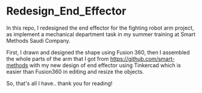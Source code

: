 # Redesign_End_Effector

In this repo, I redesigned the end effector for the fighting robot arm project, as implement a mechanical department task in my summer training at Smart Methods Saudi Company.

First, I drawn and designed the shape using Fusion 360, then I assembled the whole parts of the arm that I got from https://github.com/smart-methods with my new design of end effector using Tinkercad which is easier than Fusion360 in editing and resize the objects.

So, that's all I have.. thank you for reading!
